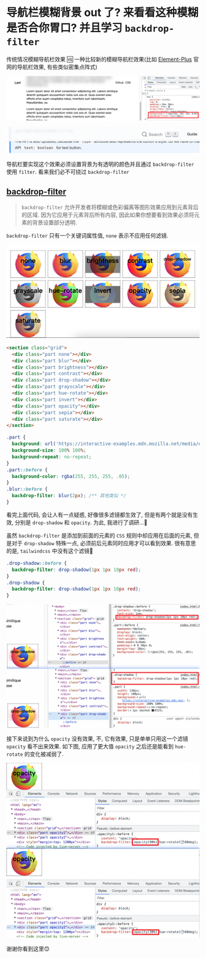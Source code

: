# 导航栏模糊背景 out 了? 来看看这种模糊是否合你胃口? 并且学习 `backdrop-filter`

传统情况模糊导航栏效果 🆚 一种比较新的模糊导航栏效果(比如 [Element-Plus](https://element-plus.gitee.io/en-US/) 官网的导航栏效果, 有些类似密集点阵式)

![](../../image/Snipaste_2023-05-03_21-50-16.png)

![](../../image/Snipaste_2023-05-07_15-48-45.png)

导航栏要实现这个效果必须设置背景为有透明的颜色并且通过 `backdrop-filter` 使用 `filter`. 看来我们必不可绕过 `backdrop-filter`
## [backdrop-filter](https://developer.mozilla.org/en-US/docs/Web/CSS/backdrop-filter)
> `backdrop-filter` 允许开发者将模糊或色彩偏离等图形效果应用到元素背后的区域. 因为它应用于元素背后所有内容, 因此如果你想要看到效果必须将元素的背景设置部分透明.

`backdrop-filter` 只有一个关键词属性值, `none` 表示不应用任何滤镜.

![](../../image/Snipaste_2023-05-06_21-03-30.png)

```html
<section class="grid">
  <div class="part none"></div>
  <div class="part blur"></div>
  <div class="part brightness"></div>
  <div class="part contrast"></div>
  <div class="part drop-shadow"></div>
  <div class="part grayscale"></div>
  <div class="part hue-rotate"></div>
  <div class="part invert"></div>
  <div class="part opacity"></div>
  <div class="part sepia"></div>
  <div class="part saturate"></div>
</section>
```
```css
.part {
  background: url('https://interactive-examples.mdn.mozilla.net/media/examples/firefox-logo.svg');
  background-size: 100% 100%;
  background-repeat: no-repeat;
}
.part::before {
  background-color: rgba(255, 255, 255, .05);
}
.blur::before {
  backdrop-filter: blur(2px); /** 其他类似 */
}
```
看完上面代码, 会让人有一点疑惑, 好像很多滤镜都生效了, 但是有两个就是没有生效, 分别是 `drop-shadow` 和 `opacity`. 为此, 我进行了调研...🤔

虽然 `backdrop-filter` 是添加到前面的元素的 `CSS` 规则中却应用在后面的元素, 但是对于 `drop-shadow` 特殊一点, 必须前后元素同时应用才可以看到效果. 很有意思的是, `tailwindcss` 中没有这个滤镜👀

```css
.drop-shadow::before {
  backdrop-filter: drop-shadow(1px 1px 10px red);
}
.drop-shadow {
  backdrop-filter: drop-shadow(1px 1px 10px red);
}
```
![](../../image/Snipaste_2023-05-06_21-29-18.png)

接下来说到为什么 `opacity` 没有效果, 不, 它有效果, 只是单单只用这一个滤镜 `opacity` 看不出来效果. 如下图, 应用了更大值 `opacity` 之后还是能看到 `hue-rotate` 的变化被减弱了.

![](../../image/Snipaste_2023-05-06_21-44-08.png)

谢谢你看到这里😊
